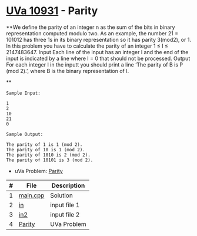 # [UVa 10931](https://github.com/asaiahL9/4883-PT-Logan/blob/main/Assignments/P10931/10931.pdf) - Parity

**We define the parity of an integer n as the sum of the bits in binary representation computed modulo
two. As an example, the number 21 = 101012 has three 1s in its binary representation so it has parity
3(mod2), or 1.
In this problem you have to calculate the parity of an integer 1 ≤ I ≤ 2147483647.
Input
Each line of the input has an integer I and the end of the input is indicated by a line where I = 0 that
should not be processed.
Output
For each integer I in the inputt you should print a line ‘The parity of B is P (mod 2).’, where B
is the binary representation of I.

**

```
Sample Input:

1
2
10
21
0

Sample Output:

The parity of 1 is 1 (mod 2).
The parity of 10 is 1 (mod 2).
The parity of 1010 is 2 (mod 2).
The parity of 10101 is 3 (mod 2).
```

* uVa Problem: [Parity](https://github.com/asaiahL9/4883-PT-Logan/blob/main/Assignments/P10931/10931.pdf)

|   #   | File | Description |
| :---: | ----------- | ----------|
|  1 | [main.cpp](https://github.com/asaiahL9/4883-PT-Logan/blob/main/Assignments/P10931/main.cpp)      |Solution|   
|  2 | [in](https://github.com/asaiahL9/4883-PT-Logan/blob/main/Assignments/P10931/in.txt)    | input file 1  | 
|  3 | [in2](https://github.com/asaiahL9/4883-PT-Logan/blob/main/Assignments/P10931/in2.txt)    | input file 2  | 
|  4 | [Parity](https://github.com/asaiahL9/4883-PT-Logan/blob/main/Assignments/P10931/10931.pdf)|UVa Problem|

